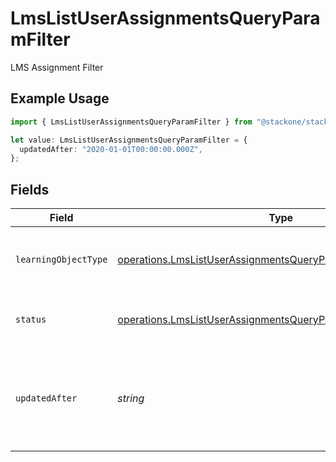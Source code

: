 # LmsListUserAssignmentsQueryParamFilter

LMS Assignment Filter

## Example Usage

```typescript
import { LmsListUserAssignmentsQueryParamFilter } from "@stackone/stackone-client-ts/sdk/models/operations";

let value: LmsListUserAssignmentsQueryParamFilter = {
  updatedAfter: "2020-01-01T00:00:00.000Z",
};
```

## Fields

| Field                                                                                                                                                 | Type                                                                                                                                                  | Required                                                                                                                                              | Description                                                                                                                                           | Example                                                                                                                                               |
| ----------------------------------------------------------------------------------------------------------------------------------------------------- | ----------------------------------------------------------------------------------------------------------------------------------------------------- | ----------------------------------------------------------------------------------------------------------------------------------------------------- | ----------------------------------------------------------------------------------------------------------------------------------------------------- | ----------------------------------------------------------------------------------------------------------------------------------------------------- |
| `learningObjectType`                                                                                                                                  | [operations.LmsListUserAssignmentsQueryParamLearningObjectType](../../../sdk/models/operations/lmslistuserassignmentsqueryparamlearningobjecttype.md) | :heavy_minus_sign:                                                                                                                                    | Filter to select assignment by learning object type.                                                                                                  |                                                                                                                                                       |
| `status`                                                                                                                                              | [operations.LmsListUserAssignmentsQueryParamStatus](../../../sdk/models/operations/lmslistuserassignmentsqueryparamstatus.md)                         | :heavy_minus_sign:                                                                                                                                    | Filter to select assignment by status                                                                                                                 |                                                                                                                                                       |
| `updatedAfter`                                                                                                                                        | *string*                                                                                                                                              | :heavy_minus_sign:                                                                                                                                    | Use a string with a date to only select results updated after that given date                                                                         | 2020-01-01T00:00:00.000Z                                                                                                                              |